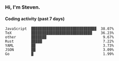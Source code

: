 ### Hi, I'm Steven.

#### Coding activity (past 7 days)
```
JavaScript  ▓▓▓▓▓▓▓▓▓▓▓▓▓▓▓▓▓▓▓▓▓▓▓▓▓▓▓▓▓▓  38.07%
TeX         ▓▓▓▓▓▓▓▓▓▓▓▓▓▓▓▓▓▓▓▓▓▓▓▓▓▓▓▓    36.23%
other       ▓▓▓▓▓▓▓                          9.67%
Rust        ▓▓▓▓▓                            7.22%
YAML        ▓▓                               3.73%
JSON        ▓▓                               3.09%
Go          ▓                                1.99%
```
